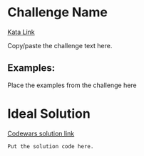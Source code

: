 # Challenge Name

[Kata Link](https://www.codewars.com)

Copy/paste the challenge text here.

## Examples:

Place the examples from the challenge here

# Ideal Solution

[Codewars solution link](https://www.codewars.com)

```
Put the solution code here.
```
